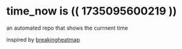 # time_now is (( 1735095600219 ))

an automated repo that shows the currnent time

inspired by [breakingheatmap](https://github.com/breakingheatmap/breakingheatmap)